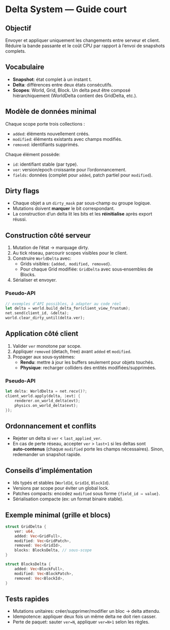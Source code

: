 # Delta System — Guide court

## Objectif
Envoyer et appliquer uniquement les changements entre serveur et client. Réduire la bande passante et le coût CPU par rapport à l’envoi de snapshots complets.

## Vocabulaire
- **Snapshot**: état complet à un instant t.
- **Delta**: différences entre deux états consécutifs.
- **Scopes**: World, Grid, Block. Un delta peut être composé hiérarchiquement (WorldDelta contient des GridDelta, etc.).

## Modèle de données minimal
Chaque scope porte trois collections :
- `added`: éléments nouvellement créés.
- `modified`: éléments existants avec champs modifiés.
- `removed`: identifiants supprimés.

Chaque élément possède:
- `id`: identifiant stable (par type).
- `ver`: version/epoch croissante pour l’ordonnancement.
- `fields`: données (complet pour `added`, patch partiel pour `modified`).

## Dirty flags
- Chaque objet a un `dirty_mask` par sous‑champ ou groupe logique.
- Mutations doivent **marquer** le bit correspondant.
- La construction d’un delta lit les bits et les **réinitialise** après export réussi.

## Construction côté serveur
1. Mutation de l’état → marquage dirty.
2. Au tick réseau, parcourir scopes visibles pour le client.
3. Construire `WorldDelta` avec:
   - Grids visibles: `{added, modified, removed}`.
   - Pour chaque Grid modifiée: `GridDelta` avec sous‑ensembles de Blocks.
4. Sérialiser et envoyer.

### Pseudo‑API
```rust
// exemples d’API possibles, à adapter au code réel
let delta = world.build_delta_for(client_view_frustum);
net.send(client_id, &delta);
world.clear_dirty_until(delta.ver);
```

## Application côté client
1. Valider `ver` monotone par scope.
2. Appliquer `removed` (detach, free) avant `added` et `modified`.
3. Propager aux sous‑systèmes:
   - **Rendu**: mettre à jour les buffers seulement pour objets touchés.
   - **Physique**: recharger colliders des entités modifiées/supprimées.

### Pseudo‑API
```rust
let delta: WorldDelta = net.recv()?;
client_world.apply(delta, |evt| {
    renderer.on_world_delta(evt);
    physics.on_world_delta(evt);
});
```

## Ordonnancement et conflits
- Rejeter un delta si `ver` < `last_applied_ver`.
- En cas de perte réseau, accepter `ver` > `last+1` si les deltas sont **auto‑contenus** (chaque `modified` porte les champs nécessaires). Sinon, redemander un snapshot rapide.

## Conseils d’implémentation
- Ids typés et stables (`WorldId`, `GridId`, `BlockId`).
- Versions par scope pour éviter un global lock.
- Patches compacts: encodez `modified` sous forme `{field_id → value}`.
- Sérialisation compacte (ex: un format binaire stable).

## Exemple minimal (grille et blocs)
```rust
struct GridDelta {
    ver: u64,
    added: Vec<GridFull>,
    modified: Vec<GridPatch>,
    removed: Vec<GridId>,
    blocks: BlocksDelta, // sous-scope
}

struct BlocksDelta {
    added: Vec<BlockFull>,
    modified: Vec<BlockPatch>,
    removed: Vec<BlockId>,
}
```

## Tests rapides
- Mutations unitaires: créer/supprimer/modifier un bloc → delta attendu.
- Idempotence: appliquer deux fois un même delta ne doit rien casser.
- Perte de paquet: sauter `ver=N`, appliquer `ver=N+1` selon les règles.